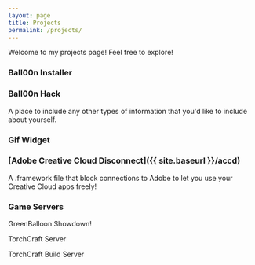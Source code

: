 ```yaml
---
layout: page
title: Projects
permalink: /projects/
---
```


Welcome to my projects page! Feel free to explore!

### Ball00n Installer

### Ball00n Hack

A place to include any other types of information that you'd like to include about yourself.

### Gif Widget

### [Adobe Creative Cloud Disconnect]({{ site.baseurl }}/accd)

A .framework file that block connections to Adobe to let you use your Creative Cloud apps freely!

### Game Servers

GreenBalloon Showdown!

TorchCraft Server

TorchCraft Build Server